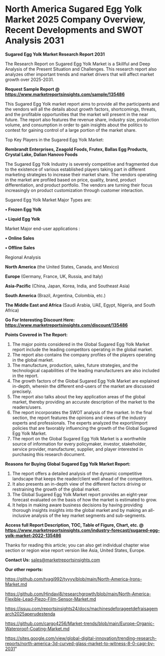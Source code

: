 # North America Sugared Egg Yolk Market 2025 Company Overview, Recent Developments and SWOT Analysis 2031

<strong>Sugared Egg Yolk Market Research Report 2031</strong>

The Research Report on Sugared Egg Yolk Market is a Skillful and Deep Analysis of the Present Situation and Challenges. This research report also analyzes other important trends and market drivers that will affect market growth over 2025-2031.

<strong>Request Sample Report @ <a href=https://www.marketreportsinsights.com/sample/135486>https://www.marketreportsinsights.com/sample/135486</a></strong>

This Sugared Egg Yolk market report aims to provide all the participants and the vendors will all the details about growth factors, shortcomings, threats, and the profitable opportunities that the market will present in the near future. The report also features the revenue share, industry size, production volume, and consumption in order to gain insights about the politics to contest for gaining control of a large portion of the market share.

Top Key Players in the Sugared Egg Yolk Market:

<strong>Rembrandt Enterprises, Zeagold Foods, Frutex, Ballas Egg Products, Crystal Lake, Dalian Hanovo Foods</strong>

The Sugared Egg Yolk Industry is severely competitive and fragmented due to the existence of various established players taking part in different marketing strategies to increase their market share. The vendors operating in the market are profiled based on price, quality, brand, product differentiation, and product portfolio. The vendors are turning their focus increasingly on product customization through customer interaction.

Sugared Egg Yolk Market Major Types are:

<strong>• Frozen Egg Yolk

• Liquid Egg Yolk</strong>

Market Major end-user applications :

<strong>• Online Sales

• Offline Sales</strong>

Regional Analysis

</u><strong><b>North America</b></strong> (the United States, Canada, and Mexico)

<strong><b>Europe </b></strong>(Germany, France, UK, Russia, and Italy)

<strong><b>Asia-Pacific</b></strong> (China, Japan, Korea, India, and Southeast Asia)

<strong><b>South America</b></strong> (Brazil, Argentina, Colombia, etc.)

<strong><b>The Middle East and Africa</b></strong> (Saudi Arabia, UAE, Egypt, Nigeria, and South Africa)

<strong>Go For Interesting Discount Here: <a href=https://www.marketreportsinsights.com/discount/135486>https://www.marketreportsinsights.com/discount/135486</a></strong>

<strong>Points Covered in The Report:</strong>
<ol>
  <li>The major points considered in the Global Sugared Egg Yolk Market report include the leading competitors operating in the global market.</li>
  <li>The report also contains the company profiles of the players operating in the global market.</li>
  <li>The manufacture, production, sales, future strategies, and the technological capabilities of the leading manufacturers are also included in the report.</li>
  <li>The growth factors of the Global Sugared Egg Yolk Market are explained in-depth, wherein the different end-users of the market are discussed precisely.</li>
  <li>The report also talks about the key application areas of the global market, thereby providing an accurate description of the market to the readers/users.</li>
  <li>The report incorporates the SWOT analysis of the market. In the final section, the report features the opinions and views of the industry experts and professionals. The experts analyzed the export/import policies that are favorably influencing the growth of the Global Sugared Egg Yolk Market.</li>
  <li>The report on the Global Sugared Egg Yolk Market is a worthwhile source of information for every policymaker, investor, stakeholder, service provider, manufacturer, supplier, and player interested in purchasing this research document.</li>
</ol>
<strong>Reasons for Buying Global Sugared Egg Yolk Market Report:</strong>

<ol>
  <li>The report offers a detailed analysis of the dynamic competitive landscape that keeps the reader/client well ahead of the competitors.</li>
  <li>It also presents an in-depth view of the different factors driving or restraining the growth of the global market.</li>
  <li>The Global Sugared Egg Yolk Market report provides an eight-year forecast evaluated on the basis of how the market is estimated to grow.</li>
  <li>It helps in making aware business decisions by having providing thorough insights insights into the global market and by making an all-inclusive analysis of the key market segments and sub-segments.</li>
</ol>
<strong>Access full Report Description, TOC, Table of Figure, Chart, etc. @ <a href=https://www.marketreportsinsights.com/industry-forecast/sugared-egg-yolk-market-2022-135486>https://www.marketreportsinsights.com/industry-forecast/sugared-egg-yolk-market-2022-135486</a></strong>


Thanks for reading this article; you can also get individual chapter wise section or region wise report version like Asia, United States, Europe.

<strong>Contact Us:</strong>
sales@marketreportsinsights.com

<strong>Our other reports:</strong>

<a href=https://github.com/tyagi992/tyyyy/blob/main/North-America-Irons-Market.md>https://github.com/tyagi992/tyyyy/blob/main/North-America-Irons-Market.md</a>

<a href=https://github.com/Hindavi8/researchgrowth/blob/main/North-America-Flexible-Lead-Piezo-Film-Sensor-Market.md>https://github.com/Hindavi8/researchgrowth/blob/main/North-America-Flexible-Lead-Piezo-Film-Sensor-Market.md</a>

<a href=https://issuu.com/reportsinsights24/docs/machinesdeforageetdefraisagemarch2025aperudestenda>https://issuu.com/reportsinsights24/docs/machinesdeforageetdefraisagemarch2025aperudestenda</a>

<a href=https://github.com/cargo4256/Market-trends/blob/main/Europe-Organic-Waterproof-Coating-Market.md>https://github.com/cargo4256/Market-trends/blob/main/Europe-Organic-Waterproof-Coating-Market.md</a>

<a href=https://sites.google.com/view/global-digital-innovation/trending-research-reports/north-america-3d-curved-glass-market-to-witness-8-0-cagr-by-2031>https://sites.google.com/view/global-digital-innovation/trending-research-reports/north-america-3d-curved-glass-market-to-witness-8-0-cagr-by-2031</a>"
